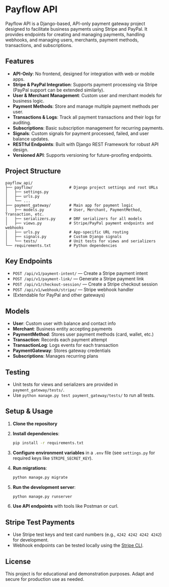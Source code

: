 # Payflow API

Payflow API is a Django-based, API-only payment gateway project designed to facilitate business payments using Stripe and PayPal. It provides endpoints for creating and managing payments, handling webhooks, and managing users, merchants, payment methods, transactions, and subscriptions.

## Features

- **API-Only**: No frontend, designed for integration with web or mobile apps.
- **Stripe & PayPal Integration**: Supports payment processing via Stripe (PayPal support can be extended similarly).
- **User & Merchant Management**: Custom user and merchant models for business logic.
- **Payment Methods**: Store and manage multiple payment methods per user.
- **Transactions & Logs**: Track all payment transactions and their logs for auditing.
- **Subscriptions**: Basic subscription management for recurring payments.
- **Signals**: Custom signals for payment processed, failed, and user balance updates.
- **RESTful Endpoints**: Built with Django REST Framework for robust API design.
- **Versioned API**: Supports versioning for future-proofing endpoints.

## Project Structure

```
payflow_api/
├── payflow/                # Django project settings and root URLs
│   ├── settings.py
│   ├── urls.py
│   └── ...
├── payment_gateway/        # Main app for payment logic
│   ├── models.py           # User, Merchant, PaymentMethod, Transaction, etc.
│   ├── serializers.py      # DRF serializers for all models
│   ├── views.py            # Stripe/PayPal payment endpoints and webhooks
│   ├── urls.py             # App-specific URL routing
│   ├── signals.py          # Custom Django signals
│   └── tests/              # Unit tests for views and serializers
└── requirements.txt        # Python dependencies
```

## Key Endpoints

- `POST /api/v1/payment-intent/` — Create a Stripe payment intent
- `POST /api/v1/payment-link/` — Generate a Stripe payment link
- `POST /api/v1/checkout-session/` — Create a Stripe checkout session
- `POST /api/v1/webhook/stripe/` — Stripe webhook handler
- (Extendable for PayPal and other gateways)

## Models

- **User**: Custom user with balance and contact info
- **Merchant**: Business entity accepting payments
- **PaymentMethod**: Stores user payment methods (card, wallet, etc.)
- **Transaction**: Records each payment attempt
- **TransactionLog**: Logs events for each transaction
- **PaymentGateway**: Stores gateway credentials
- **Subscriptions**: Manages recurring plans

## Testing

- Unit tests for views and serializers are provided in `payment_gateway/tests/`.
- Use `python manage.py test payment_gateway/tests/` to run all tests.

## Setup & Usage

1. **Clone the repository**
2. **Install dependencies**:

   ```bash
   pip install -r requirements.txt
   ```

3. **Configure environment variables** in a `.env` file (see `settings.py` for required keys like `STRIPE_SECRET_KEY`).
4. **Run migrations**:

   ```bash
   python manage.py migrate
   ```

5. **Run the development server**:

   ```bash
   python manage.py runserver
   ```

6. **Use API endpoints** with tools like Postman or curl.

## Stripe Test Payments

- Use Stripe test keys and test card numbers (e.g., `4242 4242 4242 4242`) for development.
- Webhook endpoints can be tested locally using the [Stripe CLI](https://stripe.com/docs/stripe-cli).

## License

This project is for educational and demonstration purposes. Adapt and secure for production use as needed.
